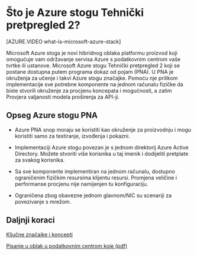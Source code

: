 <properties
    pageTitle="Što je Azure stogu Tehnički pretpregled 2? | Microsoft Azure"
    description="Azure PNA stoga je okruženja za učenje o core Azure stogu značajke i scenarijima."
    services="azure-stack"
    documentationCenter=""
    authors="HeathL17"
    manager="byronr"
    editor=""/>

<tags
    ms.service="azure-stack"
    ms.workload="na"
    ms.tgt_pltfrm="na"
    ms.devlang="na"
    ms.topic="article"
    ms.date="10/13/2016"
    ms.author="helaw"/>

# <a name="what-is-azure-stack-technical-preview-2"></a>Što je Azure stogu Tehnički pretpregled 2?

[AZURE.VIDEO what-is-microsoft-azure-stack]

Microsoft Azure stoga je novi hibridnog oblaka platformu proizvod koji omogućuje vam održavanje servisa Azure s podatkovnim centrom vaše tvrtke ili ustanove. Microsoft Azure stogu Tehnički pretpregled 2 koji se postane dostupna putem programa dokaz od pojam (PNA). U PNA je okruženja za učenje i takvi Azure stogu značajke. Pomoću nje prilikom implementacije sve potrebne komponente na jednom računalu fizičke da biste stvorili okruženje za procjenu koncepata i mogućnosti, a zatim Provjera valjanosti modela proširenja za API-ji.



## <a name="scope-of-azure-stack-poc"></a>Opseg Azure stogu PNA

-   Azure PNA snop moraju se koristiti kao okruženje za proizvodnju i mogu koristiti samo za testiranje, izvođenja i pokazni.  

-   Implementaciji Azure stogu povezan je s jednom direktorij Azure Active Directory. Možete stvoriti više korisnika u taj imenik i dodijeliti pretplate za svakog korisnika.

-   Sa sve komponente implementiran na jednom računalu, dostupno ograničenim fizičkim resursima klijentu resursi. Promjena veličine i performanse procjenu nije namijenjen tu konfiguraciju.

-   Ograničena zbog obavezne jednom glavnom/NIC su scenariji za povezivanje s mrežom.

## <a name="next-steps"></a>Daljnji koraci

[Ključne značajke i koncepti](azure-stack-key-features.md)

[Pisanje u oblak u podatkovnim centrom koje (pdf)](http://download.microsoft.com/download/3/F/3/3F3811C0-969D-422C-9EDA-42CB79BABA96/Bring-the-cloud-to-your-datacenter-Microsoft-Azure-Stack.pdf)
